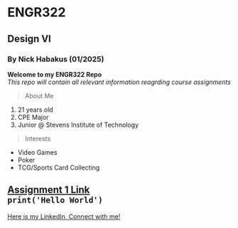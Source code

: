 # ENGR322
## Design VI
### By Nick Habakus (01/2025)

**Welcome to my ENGR322 Repo** <br/>
*This repo will contain all relevant information reagrding course assignments*

> About Me
1. 21 years old
2. CPE Major
3. Junior @ Stevens Institute of Technology

> Interests
- Video Games
- Poker
- TCG/Sports Card Collecting

[Assignment 1 Link](https://sites.google.com/stevens.edu/cpe-322-project-team-site/home)  <br/>
`print('Hello World')`
---
[Here is my LinkedIn, Connect with me!](https://www.linkedin.com/in/nicholas-habakus-9a836aa7/) <br/>


